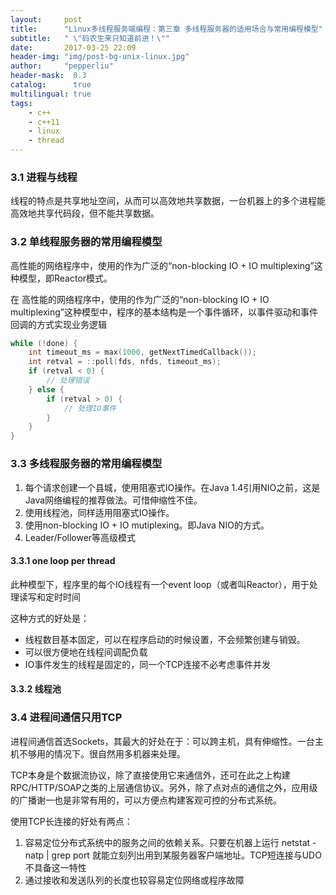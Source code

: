 ```yaml
---
layout:     post
title:      "Linux多线程服务端编程：第三章 多线程服务器的适用场合与常用编程模型"
subtitle:   " \"码农生来只知道前进！\""
date:       2017-03-25 22:09
header-img: "img/post-bg-unix-linux.jpg"
author:     "pepperliu"
header-mask:  0.3
catalog:      true
multilingual: true
tags:
    - c++
    - c++11
    - linux
    - thread
---
```


### 3.1 进程与线程

线程的特点是共享地址空间，从而可以高效地共享数据，一台机器上的多个进程能高效地共享代码段，但不能共享数据。

### 3.2 单线程服务器的常用编程模型

高性能的网络程序中，使用的作为广泛的“non-blocking IO \+ IO multiplexing”这种模型，即Reactor模式。

在
高性能的网络程序中，使用的作为广泛的“non-blocking IO \+ IO multiplexing”这种模型中，程序的基本结构是一个事件循环，以事件驱动和事件回调的方式实现业务逻辑

```cpp
while (!done) {
    int timeout_ms = max(1000, getNextTimedCallback());
    int retval = ::poll(fds, nfds, timeout_ms);
    if (retval < 0) {
        // 处理错误
    } else {
        if (retval > 0) {
            // 处理IO事件
        }
    }
}
```

### 3.3 多线程服务器的常用编程模型

1. 每个请求创建一个县城，使用阻塞式IO操作。在Java 1.4引用NIO之前，这是Java网络编程的推荐做法。可惜伸缩性不佳。
2. 使用线程池，同样适用阻塞式IO操作。
3. 使用non-blocking IO \+ IO mutiplexing。即Java NIO的方式。
4. Leader/Follower等高级模式

#### 3.3.1 one loop per thread

此种模型下，程序里的每个IO线程有一个event loop（或者叫Reactor），用于处理读写和定时时间

这种方式的好处是：

- 线程数目基本固定，可以在程序启动的时候设置，不会频繁创建与销毁。
- 可以很方便地在线程间调配负载
- IO事件发生的线程是固定的，同一个TCP连接不必考虑事件并发

#### 3.3.2 线程池

### 3.4 进程间通信只用TCP

进程间通信首选Sockets，其最大的好处在于：可以跨主机，具有伸缩性。一台主机不够用的情况下。很自然用多机器来处理。

TCP本身是个数据流协议，除了直接使用它来通信外，还可在此之上构建RPC/HTTP/SOAP之类的上层通信协议。另外，除了点对点的通信之外，应用级的广播谢一也是非常有用的，可以方便点构建客观可控的分布式系统。

使用TCP长连接的好处有两点：

1. 容易定位分布式系统中的服务之间的依赖关系。只要在机器上运行 netstat -natp \| grep port 就能立刻列出用到某服务器客户端地址。TCP短连接与UDO不具备这一特性
2. 通过接收和发送队列的长度也较容易定位网络或程序故障
